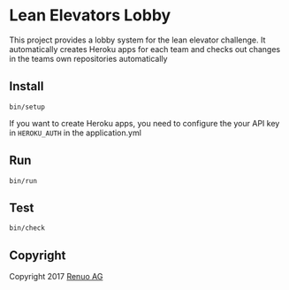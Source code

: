 # Lean Elevators Lobby

This project provides a lobby system for the lean elevator challenge.
It automatically creates Heroku apps for each team and checks out
changes in the teams own repositories automatically

## Install

    bin/setup

If you want to create Heroku apps, you need to configure the your API key
in `HEROKU_AUTH` in the application.yml

## Run

    bin/run

## Test

    bin/check

## Copyright

Copyright 2017 [Renuo AG](https://renuo.ch)

